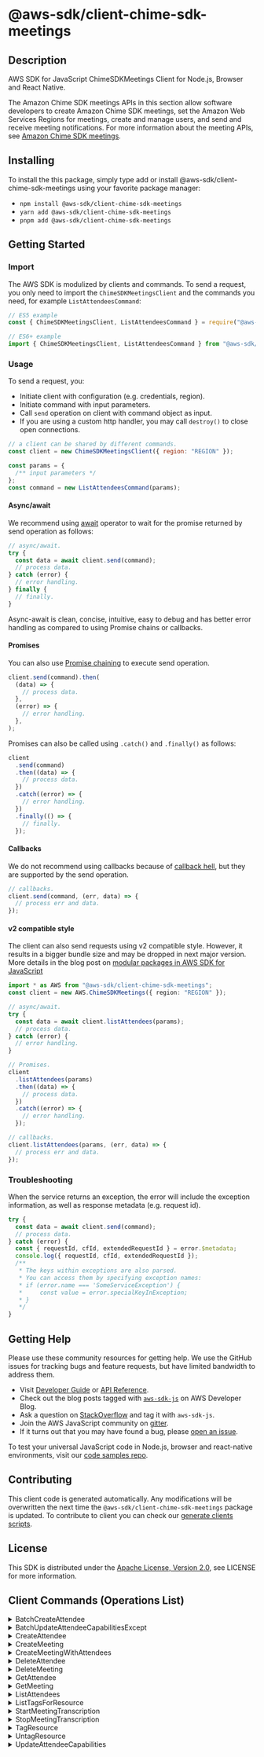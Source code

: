 <!-- generated file, do not edit directly -->

# @aws-sdk/client-chime-sdk-meetings

## Description

AWS SDK for JavaScript ChimeSDKMeetings Client for Node.js, Browser and React Native.

<p>The Amazon Chime SDK meetings APIs in this section allow software developers to create Amazon Chime SDK meetings, set the Amazon Web Services Regions for meetings, create and manage users, and send and
receive meeting notifications. For more information about the meeting APIs, see
<a href="https://docs.aws.amazon.com/chime/latest/APIReference/API_Operations_Amazon_Chime_SDK_Meetings.html">Amazon Chime SDK meetings</a>.</p>

## Installing

To install the this package, simply type add or install @aws-sdk/client-chime-sdk-meetings
using your favorite package manager:

- `npm install @aws-sdk/client-chime-sdk-meetings`
- `yarn add @aws-sdk/client-chime-sdk-meetings`
- `pnpm add @aws-sdk/client-chime-sdk-meetings`

## Getting Started

### Import

The AWS SDK is modulized by clients and commands.
To send a request, you only need to import the `ChimeSDKMeetingsClient` and
the commands you need, for example `ListAttendeesCommand`:

```js
// ES5 example
const { ChimeSDKMeetingsClient, ListAttendeesCommand } = require("@aws-sdk/client-chime-sdk-meetings");
```

```ts
// ES6+ example
import { ChimeSDKMeetingsClient, ListAttendeesCommand } from "@aws-sdk/client-chime-sdk-meetings";
```

### Usage

To send a request, you:

- Initiate client with configuration (e.g. credentials, region).
- Initiate command with input parameters.
- Call `send` operation on client with command object as input.
- If you are using a custom http handler, you may call `destroy()` to close open connections.

```js
// a client can be shared by different commands.
const client = new ChimeSDKMeetingsClient({ region: "REGION" });

const params = {
  /** input parameters */
};
const command = new ListAttendeesCommand(params);
```

#### Async/await

We recommend using [await](https://developer.mozilla.org/en-US/docs/Web/JavaScript/Reference/Operators/await)
operator to wait for the promise returned by send operation as follows:

```js
// async/await.
try {
  const data = await client.send(command);
  // process data.
} catch (error) {
  // error handling.
} finally {
  // finally.
}
```

Async-await is clean, concise, intuitive, easy to debug and has better error handling
as compared to using Promise chains or callbacks.

#### Promises

You can also use [Promise chaining](https://developer.mozilla.org/en-US/docs/Web/JavaScript/Guide/Using_promises#chaining)
to execute send operation.

```js
client.send(command).then(
  (data) => {
    // process data.
  },
  (error) => {
    // error handling.
  },
);
```

Promises can also be called using `.catch()` and `.finally()` as follows:

```js
client
  .send(command)
  .then((data) => {
    // process data.
  })
  .catch((error) => {
    // error handling.
  })
  .finally(() => {
    // finally.
  });
```

#### Callbacks

We do not recommend using callbacks because of [callback hell](http://callbackhell.com/),
but they are supported by the send operation.

```js
// callbacks.
client.send(command, (err, data) => {
  // process err and data.
});
```

#### v2 compatible style

The client can also send requests using v2 compatible style.
However, it results in a bigger bundle size and may be dropped in next major version. More details in the blog post
on [modular packages in AWS SDK for JavaScript](https://aws.amazon.com/blogs/developer/modular-packages-in-aws-sdk-for-javascript/)

```ts
import * as AWS from "@aws-sdk/client-chime-sdk-meetings";
const client = new AWS.ChimeSDKMeetings({ region: "REGION" });

// async/await.
try {
  const data = await client.listAttendees(params);
  // process data.
} catch (error) {
  // error handling.
}

// Promises.
client
  .listAttendees(params)
  .then((data) => {
    // process data.
  })
  .catch((error) => {
    // error handling.
  });

// callbacks.
client.listAttendees(params, (err, data) => {
  // process err and data.
});
```

### Troubleshooting

When the service returns an exception, the error will include the exception information,
as well as response metadata (e.g. request id).

```js
try {
  const data = await client.send(command);
  // process data.
} catch (error) {
  const { requestId, cfId, extendedRequestId } = error.$metadata;
  console.log({ requestId, cfId, extendedRequestId });
  /**
   * The keys within exceptions are also parsed.
   * You can access them by specifying exception names:
   * if (error.name === 'SomeServiceException') {
   *     const value = error.specialKeyInException;
   * }
   */
}
```

## Getting Help

Please use these community resources for getting help.
We use the GitHub issues for tracking bugs and feature requests, but have limited bandwidth to address them.

- Visit [Developer Guide](https://docs.aws.amazon.com/sdk-for-javascript/v3/developer-guide/welcome.html)
  or [API Reference](https://docs.aws.amazon.com/AWSJavaScriptSDK/v3/latest/index.html).
- Check out the blog posts tagged with [`aws-sdk-js`](https://aws.amazon.com/blogs/developer/tag/aws-sdk-js/)
  on AWS Developer Blog.
- Ask a question on [StackOverflow](https://stackoverflow.com/questions/tagged/aws-sdk-js) and tag it with `aws-sdk-js`.
- Join the AWS JavaScript community on [gitter](https://gitter.im/aws/aws-sdk-js-v3).
- If it turns out that you may have found a bug, please [open an issue](https://github.com/aws/aws-sdk-js-v3/issues/new/choose).

To test your universal JavaScript code in Node.js, browser and react-native environments,
visit our [code samples repo](https://github.com/aws-samples/aws-sdk-js-tests).

## Contributing

This client code is generated automatically. Any modifications will be overwritten the next time the `@aws-sdk/client-chime-sdk-meetings` package is updated.
To contribute to client you can check our [generate clients scripts](https://github.com/aws/aws-sdk-js-v3/tree/main/scripts/generate-clients).

## License

This SDK is distributed under the
[Apache License, Version 2.0](http://www.apache.org/licenses/LICENSE-2.0),
see LICENSE for more information.

## Client Commands (Operations List)

<details>
<summary>
BatchCreateAttendee
</summary>

[Command API Reference](https://docs.aws.amazon.com/AWSJavaScriptSDK/v3/latest/client/chime-sdk-meetings/command/BatchCreateAttendeeCommand/) / [Input](https://docs.aws.amazon.com/AWSJavaScriptSDK/v3/latest/Package/-aws-sdk-client-chime-sdk-meetings/Interface/BatchCreateAttendeeCommandInput/) / [Output](https://docs.aws.amazon.com/AWSJavaScriptSDK/v3/latest/Package/-aws-sdk-client-chime-sdk-meetings/Interface/BatchCreateAttendeeCommandOutput/)

</details>
<details>
<summary>
BatchUpdateAttendeeCapabilitiesExcept
</summary>

[Command API Reference](https://docs.aws.amazon.com/AWSJavaScriptSDK/v3/latest/client/chime-sdk-meetings/command/BatchUpdateAttendeeCapabilitiesExceptCommand/) / [Input](https://docs.aws.amazon.com/AWSJavaScriptSDK/v3/latest/Package/-aws-sdk-client-chime-sdk-meetings/Interface/BatchUpdateAttendeeCapabilitiesExceptCommandInput/) / [Output](https://docs.aws.amazon.com/AWSJavaScriptSDK/v3/latest/Package/-aws-sdk-client-chime-sdk-meetings/Interface/BatchUpdateAttendeeCapabilitiesExceptCommandOutput/)

</details>
<details>
<summary>
CreateAttendee
</summary>

[Command API Reference](https://docs.aws.amazon.com/AWSJavaScriptSDK/v3/latest/client/chime-sdk-meetings/command/CreateAttendeeCommand/) / [Input](https://docs.aws.amazon.com/AWSJavaScriptSDK/v3/latest/Package/-aws-sdk-client-chime-sdk-meetings/Interface/CreateAttendeeCommandInput/) / [Output](https://docs.aws.amazon.com/AWSJavaScriptSDK/v3/latest/Package/-aws-sdk-client-chime-sdk-meetings/Interface/CreateAttendeeCommandOutput/)

</details>
<details>
<summary>
CreateMeeting
</summary>

[Command API Reference](https://docs.aws.amazon.com/AWSJavaScriptSDK/v3/latest/client/chime-sdk-meetings/command/CreateMeetingCommand/) / [Input](https://docs.aws.amazon.com/AWSJavaScriptSDK/v3/latest/Package/-aws-sdk-client-chime-sdk-meetings/Interface/CreateMeetingCommandInput/) / [Output](https://docs.aws.amazon.com/AWSJavaScriptSDK/v3/latest/Package/-aws-sdk-client-chime-sdk-meetings/Interface/CreateMeetingCommandOutput/)

</details>
<details>
<summary>
CreateMeetingWithAttendees
</summary>

[Command API Reference](https://docs.aws.amazon.com/AWSJavaScriptSDK/v3/latest/client/chime-sdk-meetings/command/CreateMeetingWithAttendeesCommand/) / [Input](https://docs.aws.amazon.com/AWSJavaScriptSDK/v3/latest/Package/-aws-sdk-client-chime-sdk-meetings/Interface/CreateMeetingWithAttendeesCommandInput/) / [Output](https://docs.aws.amazon.com/AWSJavaScriptSDK/v3/latest/Package/-aws-sdk-client-chime-sdk-meetings/Interface/CreateMeetingWithAttendeesCommandOutput/)

</details>
<details>
<summary>
DeleteAttendee
</summary>

[Command API Reference](https://docs.aws.amazon.com/AWSJavaScriptSDK/v3/latest/client/chime-sdk-meetings/command/DeleteAttendeeCommand/) / [Input](https://docs.aws.amazon.com/AWSJavaScriptSDK/v3/latest/Package/-aws-sdk-client-chime-sdk-meetings/Interface/DeleteAttendeeCommandInput/) / [Output](https://docs.aws.amazon.com/AWSJavaScriptSDK/v3/latest/Package/-aws-sdk-client-chime-sdk-meetings/Interface/DeleteAttendeeCommandOutput/)

</details>
<details>
<summary>
DeleteMeeting
</summary>

[Command API Reference](https://docs.aws.amazon.com/AWSJavaScriptSDK/v3/latest/client/chime-sdk-meetings/command/DeleteMeetingCommand/) / [Input](https://docs.aws.amazon.com/AWSJavaScriptSDK/v3/latest/Package/-aws-sdk-client-chime-sdk-meetings/Interface/DeleteMeetingCommandInput/) / [Output](https://docs.aws.amazon.com/AWSJavaScriptSDK/v3/latest/Package/-aws-sdk-client-chime-sdk-meetings/Interface/DeleteMeetingCommandOutput/)

</details>
<details>
<summary>
GetAttendee
</summary>

[Command API Reference](https://docs.aws.amazon.com/AWSJavaScriptSDK/v3/latest/client/chime-sdk-meetings/command/GetAttendeeCommand/) / [Input](https://docs.aws.amazon.com/AWSJavaScriptSDK/v3/latest/Package/-aws-sdk-client-chime-sdk-meetings/Interface/GetAttendeeCommandInput/) / [Output](https://docs.aws.amazon.com/AWSJavaScriptSDK/v3/latest/Package/-aws-sdk-client-chime-sdk-meetings/Interface/GetAttendeeCommandOutput/)

</details>
<details>
<summary>
GetMeeting
</summary>

[Command API Reference](https://docs.aws.amazon.com/AWSJavaScriptSDK/v3/latest/client/chime-sdk-meetings/command/GetMeetingCommand/) / [Input](https://docs.aws.amazon.com/AWSJavaScriptSDK/v3/latest/Package/-aws-sdk-client-chime-sdk-meetings/Interface/GetMeetingCommandInput/) / [Output](https://docs.aws.amazon.com/AWSJavaScriptSDK/v3/latest/Package/-aws-sdk-client-chime-sdk-meetings/Interface/GetMeetingCommandOutput/)

</details>
<details>
<summary>
ListAttendees
</summary>

[Command API Reference](https://docs.aws.amazon.com/AWSJavaScriptSDK/v3/latest/client/chime-sdk-meetings/command/ListAttendeesCommand/) / [Input](https://docs.aws.amazon.com/AWSJavaScriptSDK/v3/latest/Package/-aws-sdk-client-chime-sdk-meetings/Interface/ListAttendeesCommandInput/) / [Output](https://docs.aws.amazon.com/AWSJavaScriptSDK/v3/latest/Package/-aws-sdk-client-chime-sdk-meetings/Interface/ListAttendeesCommandOutput/)

</details>
<details>
<summary>
ListTagsForResource
</summary>

[Command API Reference](https://docs.aws.amazon.com/AWSJavaScriptSDK/v3/latest/client/chime-sdk-meetings/command/ListTagsForResourceCommand/) / [Input](https://docs.aws.amazon.com/AWSJavaScriptSDK/v3/latest/Package/-aws-sdk-client-chime-sdk-meetings/Interface/ListTagsForResourceCommandInput/) / [Output](https://docs.aws.amazon.com/AWSJavaScriptSDK/v3/latest/Package/-aws-sdk-client-chime-sdk-meetings/Interface/ListTagsForResourceCommandOutput/)

</details>
<details>
<summary>
StartMeetingTranscription
</summary>

[Command API Reference](https://docs.aws.amazon.com/AWSJavaScriptSDK/v3/latest/client/chime-sdk-meetings/command/StartMeetingTranscriptionCommand/) / [Input](https://docs.aws.amazon.com/AWSJavaScriptSDK/v3/latest/Package/-aws-sdk-client-chime-sdk-meetings/Interface/StartMeetingTranscriptionCommandInput/) / [Output](https://docs.aws.amazon.com/AWSJavaScriptSDK/v3/latest/Package/-aws-sdk-client-chime-sdk-meetings/Interface/StartMeetingTranscriptionCommandOutput/)

</details>
<details>
<summary>
StopMeetingTranscription
</summary>

[Command API Reference](https://docs.aws.amazon.com/AWSJavaScriptSDK/v3/latest/client/chime-sdk-meetings/command/StopMeetingTranscriptionCommand/) / [Input](https://docs.aws.amazon.com/AWSJavaScriptSDK/v3/latest/Package/-aws-sdk-client-chime-sdk-meetings/Interface/StopMeetingTranscriptionCommandInput/) / [Output](https://docs.aws.amazon.com/AWSJavaScriptSDK/v3/latest/Package/-aws-sdk-client-chime-sdk-meetings/Interface/StopMeetingTranscriptionCommandOutput/)

</details>
<details>
<summary>
TagResource
</summary>

[Command API Reference](https://docs.aws.amazon.com/AWSJavaScriptSDK/v3/latest/client/chime-sdk-meetings/command/TagResourceCommand/) / [Input](https://docs.aws.amazon.com/AWSJavaScriptSDK/v3/latest/Package/-aws-sdk-client-chime-sdk-meetings/Interface/TagResourceCommandInput/) / [Output](https://docs.aws.amazon.com/AWSJavaScriptSDK/v3/latest/Package/-aws-sdk-client-chime-sdk-meetings/Interface/TagResourceCommandOutput/)

</details>
<details>
<summary>
UntagResource
</summary>

[Command API Reference](https://docs.aws.amazon.com/AWSJavaScriptSDK/v3/latest/client/chime-sdk-meetings/command/UntagResourceCommand/) / [Input](https://docs.aws.amazon.com/AWSJavaScriptSDK/v3/latest/Package/-aws-sdk-client-chime-sdk-meetings/Interface/UntagResourceCommandInput/) / [Output](https://docs.aws.amazon.com/AWSJavaScriptSDK/v3/latest/Package/-aws-sdk-client-chime-sdk-meetings/Interface/UntagResourceCommandOutput/)

</details>
<details>
<summary>
UpdateAttendeeCapabilities
</summary>

[Command API Reference](https://docs.aws.amazon.com/AWSJavaScriptSDK/v3/latest/client/chime-sdk-meetings/command/UpdateAttendeeCapabilitiesCommand/) / [Input](https://docs.aws.amazon.com/AWSJavaScriptSDK/v3/latest/Package/-aws-sdk-client-chime-sdk-meetings/Interface/UpdateAttendeeCapabilitiesCommandInput/) / [Output](https://docs.aws.amazon.com/AWSJavaScriptSDK/v3/latest/Package/-aws-sdk-client-chime-sdk-meetings/Interface/UpdateAttendeeCapabilitiesCommandOutput/)

</details>
